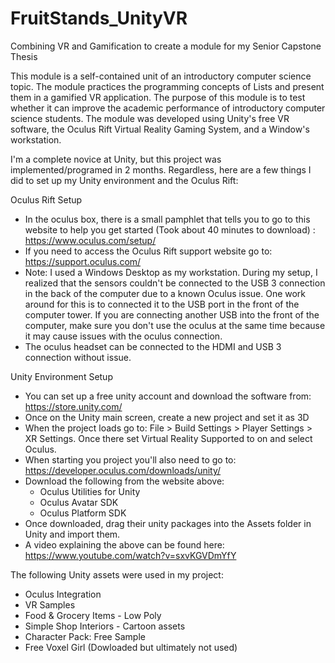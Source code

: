 # FruitStands_UnityVR
Combining VR and Gamification to create a module for my Senior Capstone Thesis

This module is a self-contained unit of an introductory computer science topic. The module practices the programming concepts of Lists and present them in a gamified VR application. The purpose of this module is to test whether it can improve the academic performance of introductory computer science students. The module was developed using Unity's free VR software, the Oculus Rift Virtual Reality Gaming System, and a Window's workstation.


I'm a complete novice at Unity, but this project was implemented/programed in 2 months. Regardless, here are a few things I did to set up my Unity environment and the Oculus Rift:

Oculus Rift Setup
- In the oculus box, there is a small pamphlet that tells you to go to this website to help you get started (Took about 40 minutes to       download) : https://www.oculus.com/setup/
- If you need to access the Oculus Rift support website go to: https://support.oculus.com/
- Note: I used a Windows Desktop as my workstation. During my setup, I realized that the sensors couldn't be connected to the USB 3         connection in the back of the computer due to a known Oculus issue. One work around for this is to connected it to the USB port in the     front of the computer tower. If you are connecting another USB into the front of the computer, make sure you don't use the oculus at the   same time because it may cause issues with the oculus connection.
- The oculus headset can be connected to the HDMI and USB 3 connection without issue.

Unity Environment Setup
- You can set up a free unity account and download the software from: https://store.unity.com/
- Once on the Unity main screen, create a new project and set it as 3D
- When the project loads go to: File > Build Settings > Player Settings > XR Settings. Once there set Virtual Reality Supported to on and   select Oculus.
- When starting you project you'll also need to go to: https://developer.oculus.com/downloads/unity/
- Download the following from the website above: 
  - Oculus Utilities for Unity
  - Oculus Avatar SDK
  - Oculus Platform SDK
- Once downloaded, drag their unity packages into the Assets folder in Unity and import them.
- A video explaining the above can be found here: https://www.youtube.com/watch?v=sxvKGVDmYfY


The following Unity assets were used in my project:
  - Oculus Integration
  - VR Samples
  - Food & Grocery Items - Low Poly
  - Simple Shop Interiors - Cartoon assets
  - Character Pack: Free Sample
  - Free Voxel Girl (Dowloaded but ultimately not used)



